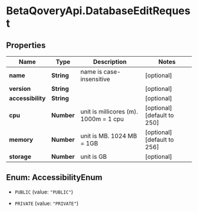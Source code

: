 # BetaQoveryApi.DatabaseEditRequest

## Properties

Name | Type | Description | Notes
------------ | ------------- | ------------- | -------------
**name** | **String** | name is case-insensitive | [optional] 
**version** | **String** |  | [optional] 
**accessibility** | **String** |  | [optional] 
**cpu** | **Number** | unit is millicores (m). 1000m &#x3D; 1 cpu | [optional] [default to 250]
**memory** | **Number** | unit is MB. 1024 MB &#x3D; 1GB | [optional] [default to 256]
**storage** | **Number** | unit is GB | [optional] 



## Enum: AccessibilityEnum


* `PUBLIC` (value: `"PUBLIC"`)

* `PRIVATE` (value: `"PRIVATE"`)





